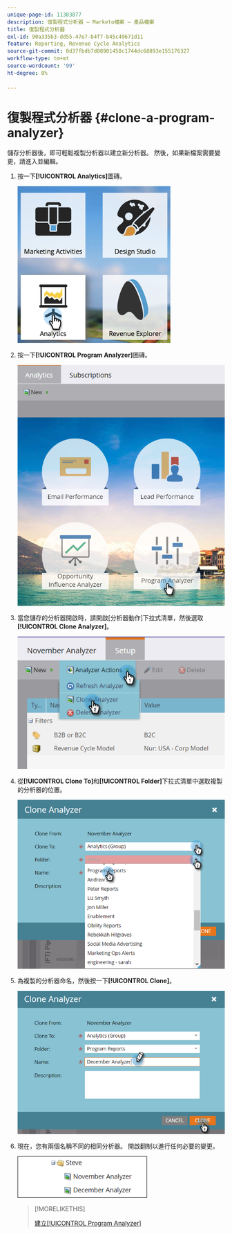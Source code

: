 ```yaml
---
unique-page-id: 11383877
description: 復製程式分析器 — Marketo檔案 — 產品檔案
title: 復製程式分析器
exl-id: 90a335b3-dd55-47e7-b4f7-b45c49671d11
feature: Reporting, Revenue Cycle Analytics
source-git-commit: 0d37fbdb7d08901458c1744dc68893e155176327
workflow-type: tm+mt
source-wordcount: '99'
ht-degree: 0%

---
```


# 復製程式分析器 {#clone-a-program-analyzer}

儲存分析器後，即可輕鬆複製分析器以建立新分析器。 然後，如果新檔案需要變更，請進入並編輯。

1. 按一下&#x200B;**[!UICONTROL Analytics]**&#x200B;圖磚。

   ![](assets/2017-05-01-08-20-37.png)

1. 按一下&#x200B;**[!UICONTROL Program Analyzer]**&#x200B;圖磚。

   ![](assets/program-analyzer-icon-hand.png)

1. 當您儲存的分析器開啟時，請開啟[分析器動作]下拉式清單，然後選取&#x200B;**[!UICONTROL Clone Analyzer]**。

   ![](assets/image2016-10-31-16-3a12-3a6.png)

1. 從&#x200B;**[!UICONTROL Clone To]**&#x200B;和&#x200B;**[!UICONTROL Folder]**&#x200B;下拉式清單中選取複製的分析器的位置。

   ![](assets/image2016-10-31-16-3a13-3a42.png)

1. 為複製的分析器命名，然後按一下&#x200B;**[!UICONTROL Clone]**。

   ![](assets/image2016-10-31-16-3a15-3a15.png)

1. 現在，您有兩個名稱不同的相同分析器。 開啟翻制以進行任何必要的變更。

   ![](assets/image2016-10-31-16-3a17-3a11.png)

   >[!MORELIKETHIS]
   >
   >[建立[!UICONTROL Program Analyzer]](/help/marketo/product-docs/reporting/revenue-cycle-analytics/program-analytics/create-a-program-analyzer.md)
